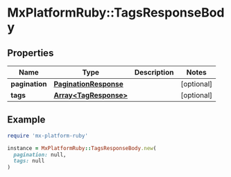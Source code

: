 # MxPlatformRuby::TagsResponseBody

## Properties

| Name | Type | Description | Notes |
| ---- | ---- | ----------- | ----- |
| **pagination** | [**PaginationResponse**](PaginationResponse.md) |  | [optional] |
| **tags** | [**Array&lt;TagResponse&gt;**](TagResponse.md) |  | [optional] |

## Example

```ruby
require 'mx-platform-ruby'

instance = MxPlatformRuby::TagsResponseBody.new(
  pagination: null,
  tags: null
)
```

